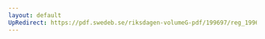 ```yaml
---
layout: default
UpRedirect: https://pdf.swedeb.se/riksdagen-volumeG-pdf/199697/reg_199697/reg_199697_0015.pdf
---
```

